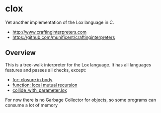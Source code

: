 # clox

Yet another implementation of the Lox language in C.

- http://www.craftinginterpreters.com
- https://github.com/munificent/craftinginterpreters

## Overview

This is a tree-walk interpreter for the Lox language. It has all languages
features and passes all checks, except:

- [for: closure in body](https://github.com/munificent/craftinginterpreters/blob/master/test/for/closure_in_body.lox)
- [function: local mutual recursion](https://github.com/munificent/craftinginterpreters/blob/master/test/function/local_mutual_recursion.lox)
- [collide_with_parameter.lox](https://github.com/munificent/craftinginterpreters/blob/master/test/variable/collide_with_parameter.lox)

For now there is no Garbage Collector for objects, so some programs can consume
a lot of memory 
